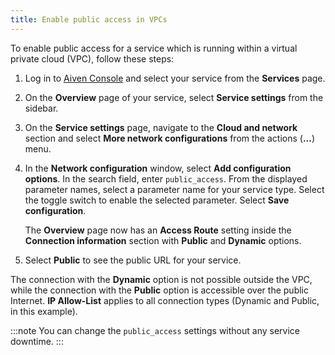 ```yaml
---
title: Enable public access in VPCs
---
```


To enable public access for a service which is running within a virtual
private cloud (VPC), follow these steps:

1.  Log in to [Aiven Console](https://console.aiven.io) and select your
    service from the **Services** page.

2.  On the **Overview** page of your service, select **Service
    settings** from the sidebar.

3.  On the **Service settings** page, navigate to the **Cloud and
    network** section and select **More network configurations** from
    the actions (**\...**) menu.

4.  In the **Network configuration** window, select **Add configuration
    options**. In the search field, enter `public_access`. From the
    displayed parameter names, select a parameter name for your service
    type. Select the toggle switch to enable the selected parameter.
    Select **Save configuration**.

    The **Overview** page now has an **Access Route** setting inside the
    **Connection information** section with **Public** and **Dynamic**
    options.

5.  Select **Public** to see the public URL for your service.

The connection with the **Dynamic** option is not possible outside the
VPC, while the connection with the **Public** option is accessible over
the public Internet. **IP Allow-List** applies to all connection types
(Dynamic and Public, in this example).

:::note
You can change the `public_access` settings without any service
downtime.
:::
